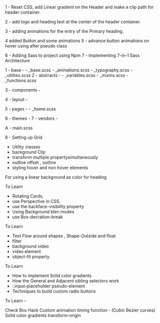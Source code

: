 1 - Reset CSS, add Linear gradient on the Header and make a clip path for header container.

2 - add logo and heading text at the center of the header container.

3 - adding animations for the entry of the Primary heading.

<!-- ***** backface-visibility: hidden; *********** -->

4 added Button and some animations
5 - advance button animations on hover using after pseudo class

<!-- ***********   animation-fill-mode: backwards;  ********* -->

6 - Adding Sass to project using Npm
7 - Implementing 7-in-1 Sass Architecture

1 - base - - \_base.scss - \_animations.scss - \_typography.scss - \_utlities.scss
2 - abstracts - - \_variables.scss - \_mixins.scss - \_functions.scss

3 - components -

4 - layout -

5 - pages - - \_home.scss

6 - themes -
7 - vendors -

A - main.scss

8 - Setting up Grid

<!-- About Section -->

- Utility classes
- background Clip
- transform multiple propertysimultaneously
- outline offset , outline
- styling hover and non hover elements

<!-- ***** -webkit-background-clip: text;
  color: transparent; ****** -->

For using a linear background as color for heading

<!--
  &:hover &__photo:not(:hover) {
    transform: scale(0.9);
  } -->

<!-- Interactive Cards Section -->

To Learn

- Rotating Cards,
- use Perspective in CSS.
- use the backface-visibility property
- Using Background blen modes
- use Box-decration-break

<!-- Tetimonials Section -->

To Learn

- Text Flow around shapes , Shape-Outside and float
- filter
- background video
- video element
- object-fit property

<!-- Booking Section -->

To Learn

- How to implement Solid color gradients
- How the General and Adjacent sibling selectors work
- ::input-placeholder pseudo-element
- Techniques to build custom radio buttons

<!-- Footer Section -->

To Learn -

Check Box Hack
Custom animation timing function - (Cubic Bezier curves)
Solid color gradients
transform-origin
